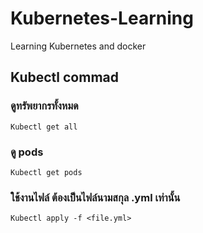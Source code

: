 # Kubernetes-Learning
 Learning Kubernetes and docker
## Kubectl commad
### ดูทรัพยากรทั้งหมด
    Kubectl get all
### ดู pods
    Kubectl get pods
### ใช้งานไฟล์ ต้องเป็นไฟล์นามสกุล .yml เท่านั้น
    Kubectl apply -f <file.yml>
    

